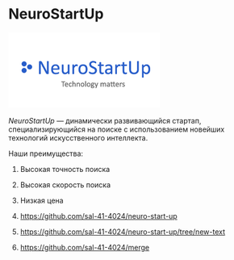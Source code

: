 # NeuroStartUp

![](./logo.png)

*NeuroStartUp* — динамически развивающийся стартап, специализирующийся на поиске с использованием 
 новейших технологий искусственного интеллекта.

Наши преимущества:
1. Высокая точность поиска
2. Высокая скорость поиска
3. Низкая цена

1. https://github.com/sal-41-4024/neuro-start-up
2. https://github.com/sal-41-4024/neuro-start-up/tree/new-text
3. https://github.com/sal-41-4024/merge
